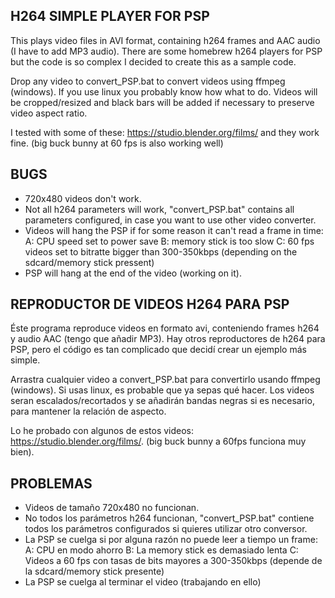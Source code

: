 H264 SIMPLE PLAYER FOR PSP
--------------------------

This plays video files in AVI format, containing h264 frames and AAC audio (I have to add MP3 audio).
There are some homebrew h264 players for PSP but the code is so complex I decided to create this as a sample code.

Drop any video to convert_PSP.bat to convert videos using ffmpeg (windows). If you use linux you probably know how what to do.
Videos will be cropped/resized and black bars will be added if necessary to preserve video aspect ratio.

I tested with some of these: https://studio.blender.org/films/ and they work fine. (big buck bunny at 60 fps is also working well)


BUGS
----

- 720x480 videos don't work.
- Not all h264 parameters will work, "convert_PSP.bat" contains all parameters configured, in case you want to use other video converter.
- Videos will hang the PSP if for some reason it can't read a frame in time:
    A: CPU speed set to power save
    B: memory stick is too slow
    C: 60 fps videos set to bitratte bigger than 300-350kbps (depending on the sdcard/memory stick pressent)
- PSP will hang at the end of the video (working on it).

REPRODUCTOR DE VIDEOS H264 PARA PSP
-----------------------------------

Éste programa reproduce videos en formato avi, conteniendo frames h264 y audio AAC (tengo que añadir MP3).
Hay otros reproductores de h264 para PSP, pero el código es tan complicado que decidí crear un ejemplo más simple.

Arrastra cualquier video a convert_PSP.bat para convertirlo usando ffmpeg (windows). Si usas linux, es probable que ya sepas qué hacer.
Los videos seran escalados/recortados y se añadirán bandas negras si es necesario, para mantener la relación de aspecto.

Lo he probado con algunos de estos videos: https://studio.blender.org/films/. (big buck bunny a 60fps funciona muy bien).

PROBLEMAS
---------

- Videos de tamaño 720x480 no funcionan.
- No todos los parámetros h264 funcionan, "convert_PSP.bat" contiene todos los parámetros configurados si quieres utilizar otro conversor.
- La PSP se cuelga si por alguna razón no puede leer a tiempo un frame:
    A: CPU en modo ahorro
    B: La memory stick es demasiado lenta
    C: Videos a 60 fps con tasas de bits mayores a 300-350kbps (depende de la sdcard/memory stick presente)
- La PSP se cuelga al terminar el video (trabajando en ello)

